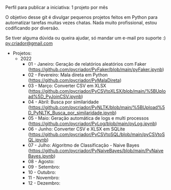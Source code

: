 Perfil para publicar a iniciativa: 1 projeto por mês

O objetivo desse git é divulgar pequenos projetos feitos em Python para automatizar tarefas muitas vezes chatas. Nada muito profissional, estou codificando por diversão.

Se tiver alguma dúvida ou queira ajudar, só mandar um e-mail pro suporte :) py.criador@gmail.com

- Projetos:
  - 2022
    - 01 - Janeiro: Geração de relatórios aleatórios com Faker (https://github.com/pycriador/PyFaker/blob/main/pyFaker.ipynb)
    - 02 - Fevereiro: Mala direta em Python (https://github.com/pycriador/PyMalaDireta)
    - 03 - Março: Converter CSV em XLSX (https://github.com/pycriador/PyCSVtoXLSX/blob/main/%5BUpload%5D_PyJoinCSV.ipynb)
    - 04 - Abril: Busca por similaridade (https://github.com/pycriador/PyNLTK/blob/main/%5BUpload%5D_PyNLTK_Busca_por_similaridade.ipynb)
    - 05 - Maio: Geração automática de logs e multi processos (https://github.com/pycriador/PyLog/blob/main/pyLog.ipynb)
    - 06 - Junho: Converter CSV e XLSX em SQLite (https://github.com/pycriador/PyCSVtoSQL/blob/main/pyCSVtoSQL.ipynb)
    - 07 - Julho: Algoritmo de Classificação - Naive Bayes (https://github.com/pycriador/PyNaiveBayes/blob/main/PyNaiveBayes.ipynb) 
    - 08 - Agosto:
    - 09 - Setembro:
    - 10 - Outubro:
    - 11 - Novembro:
    - 12 - Dezembro:
